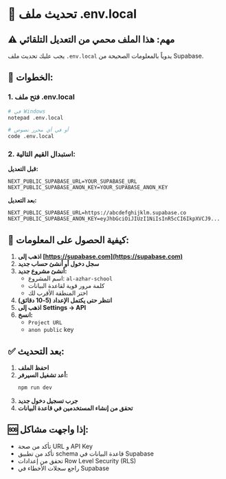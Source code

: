 # 🔧 تحديث ملف .env.local

## ⚠️ مهم: هذا الملف محمي من التعديل التلقائي

يجب عليك تحديث ملف `.env.local` يدوياً بالمعلومات الصحيحة من Supabase.

## 📝 الخطوات:

### 1. فتح ملف .env.local
```bash
# في Windows
notepad .env.local

# أو في أي محرر نصوص
code .env.local
```

### 2. استبدال القيم التالية:

**قبل التعديل:**
```env
NEXT_PUBLIC_SUPABASE_URL=YOUR_SUPABASE_URL
NEXT_PUBLIC_SUPABASE_ANON_KEY=YOUR_SUPABASE_ANON_KEY
```

**بعد التعديل:**
```env
NEXT_PUBLIC_SUPABASE_URL=https://abcdefghijklm.supabase.co
NEXT_PUBLIC_SUPABASE_ANON_KEY=eyJhbGciOiJIUzI1NiIsInR5cCI6IkpXVCJ9...
```

## 🔑 كيفية الحصول على المعلومات:

1. **اذهب إلى [https://supabase.com](https://supabase.com)**
2. **سجل دخول أو أنشئ حساب جديد**
3. **أنشئ مشروع جديد:**
   - اسم المشروع: `al-azhar-school`
   - كلمة مرور قوية لقاعدة البيانات
   - اختر المنطقة الأقرب لك
4. **انتظر حتى يكتمل الإعداد (5-10 دقائق)**
5. **اذهب إلى Settings → API**
6. **انسخ:**
   - `Project URL`
   - `anon public` key

## ✅ بعد التحديث:

1. **احفظ الملف**
2. **أعد تشغيل السيرفر:**
   ```bash
   npm run dev
   ```
3. **جرب تسجيل دخول جديد**
4. **تحقق من إنشاء المستخدمين في قاعدة البيانات**

## 🆘 إذا واجهت مشاكل:

- تأكد من صحة URL و API Key
- تأكد من تطبيق schema قاعدة البيانات في Supabase
- تحقق من إعدادات Row Level Security (RLS)
- راجع سجلات الأخطاء في Supabase

